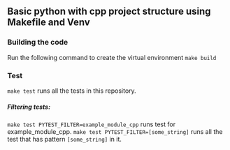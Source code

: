 ## Basic python with cpp project structure using Makefile and Venv

### Building the code
Run the following command to create the virtual environment
```make build```

### Test
```make test``` runs all the tests in this repository.
##### Filtering tests:
```make test PYTEST_FILTER=example_module_cpp``` runs test for example_module_cpp.
```make test PYTEST_FILTER=[some_string]``` runs all the test that has pattern ```[some_string]``` in it.
